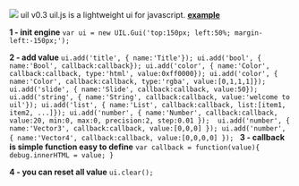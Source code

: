 <img src="http://lo-th.github.io/uil/images/logo.jpg"/> uil v0.3
uil.js is a lightweight ui for javascript.
[**example**](http://lo-th.github.io/uil/index.html)

**1 - init engine**
`var ui = new UIL.Gui('top:150px; left:50%; margin-left:-150px;');`
    
**2 - add value**
`ui.add('title', { name:'Title'});
ui.add('bool', { name:'Bool', callback:callback});
ui.add('color', { name:'Color', callback:callback, type:'html', value:0xff0000});
ui.add('color', { name:'Color', callback:callback, type:'rgba', value:[0,1,1,1]});
ui.add('slide', { name:'Slide', callback:callback, value:50});
ui.add('string', { name:'String', callback:callback, value:'welcome to uil'});
ui.add('list', { name:'List', callback:callback, list:[item1, item2, ...]});
ui.add('number', { name:'Number', callback:callback, value:20, min:0, max:0, precision:2, step:0.01 }); 
ui.add('number', { name:'Vector3', callback:callback, value:[0,0,0] });
ui.add('number', { name:'Vector4', callback:callback, value:[0,0,0,0] });
`
**3 - callback is simple function easy to define**
`var callback = function(value){ debug.innerHTML = value; }`
    
**4 - you can reset all value**
`ui.clear();`